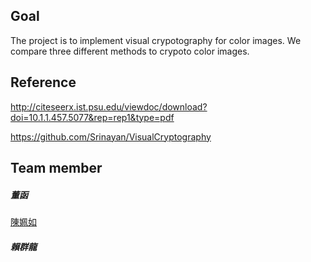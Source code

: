 ## Goal

The project is to implement visual crypotography for color images.
We compare three different methods to crypoto color images.

## Reference

http://citeseerx.ist.psu.edu/viewdoc/download?doi=10.1.1.457.5077&rep=rep1&type=pdf

https://github.com/Srinayan/VisualCryptography

## Team member
##### 董函
[陳姵如](https://github.com/rubycheen)
##### 賴群龍
